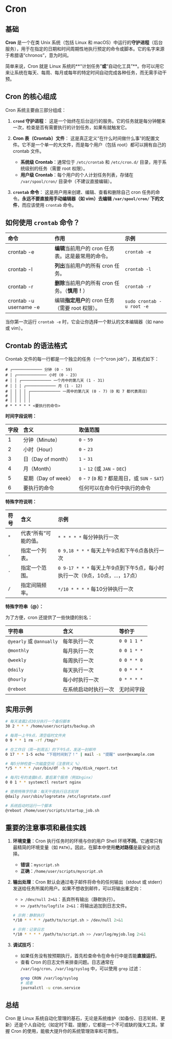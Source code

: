 # Cron

## 基础

**Cron** 是一个在类 Unix 系统（包括 Linux 和 macOS）中运行的**守护进程**（后台服务），用于在指定的日期和时间周期性地执行预定的命令或脚本。它的名字来源于希腊语“chronos”，意为时间。

简单来说，Cron 就是 Linux 系统的**“计划任务”**或**“自动化工具”**。你可以用它来让系统在每天、每周、每月或每年的特定时间自动完成各种任务，而无需手动干预。



## Cron 的核心组成

Cron 系统主要由三部分组成：

1.  **`crond` 守护进程**：
    这是一个始终在后台运行的服务。它的任务就是每分钟醒来一次，检查是否有需要执行的计划任务，如果有就触发它。

2.  **Cron 表（Crontab）文件**：
    这是真正定义“在什么时间做什么事”的配置文件。它不是一个单一的大文件，而是每个用户（包括 root）都可以拥有自己的 crontab 文件。
    *   **系统级 Crontab**：通常位于 `/etc/crontab` 和 `/etc/cron.d/` 目录，用于系统级别的任务（需要 root 权限）。
    *   **用户级 Crontab**：每个用户的个人计划任务列表，存储在 `/var/spool/cron/` 目录中（不建议直接编辑）。

3.  **`crontab` 命令**：
    这是用户用来创建、编辑、查看和删除自己 cron 任务的命令。**永远不要直接用手动编辑器（如 vim）去编辑 `/var/spool/cron/` 下的文件**，而应该使用 `crontab` 命令。



## 如何使用 `crontab` 命令？

| 命令                   | 作用                                               | 示例                      |
| :--------------------- | :------------------------------------------------- | :------------------------ |
| crontab -e             | **编辑**当前用户的 cron 任务表。这是最常用的命令。 | `crontab -e`              |
| crontab -l             | **列出**当前用户的所有 cron 任务。                 | `crontab -l`              |
| crontab -r             | **删除**当前用户的所有 cron 任务。（**慎用！**）   | `crontab -r`              |
| crontab -u username -e | 编辑**指定用户**的 cron 任务（需要 root 权限）。   | `sudo crontab -u root -e` |

当你第一次运行 `crontab -e` 时，它会让你选择一个默认的文本编辑器（如 nano 或 vim）。



## Crontab 的语法格式

Crontab 文件的每一行都是一个独立的任务（一个“cron job”），其格式如下：

```
# ┌───────────── 分钟 (0 - 59)
# │ ┌───────────── 小时 (0 - 23)
# │ │ ┌───────────── 一个月中的第几天 (1 - 31)
# │ │ │ ┌───────────── 月 (1 - 12)
# │ │ │ │ ┌───────────── 一周中的第几天 (0 - 7)（0 和 7 都代表周日）
# │ │ │ │ │
# │ │ │ │ │
# * * * * * <要执行的命令>
```

**时间字段说明：**

| 字段 | 含义                | 取值范围                                          |
| :--- | :------------------ | :------------------------------------------------ |
| 1    | 分钟（Minute）      | `0` - `59`                                        |
| 2    | 小时（Hour）        | `0` - `23`                                        |
| 3    | 日（Day of month）  | `1` - `31`                                        |
| 4    | 月（Month）         | `1` - `12` (或 `JAN` - `DEC`)                     |
| 5    | 星期（Day of week） | `0` - `7` (`0` 和 `7` 都是周日，或 `SUN` - `SAT`) |
| 6    | 要执行的命令        | 任何可以在命令行中执行的命令                      |

**特殊字符说明：**

| 符号 | 含义                 | 示例                                                         |
| :--- | :------------------- | :----------------------------------------------------------- |
| `*`  | 代表“所有”可能的值。 | `* * * * *` 每分钟执行一次                                   |
| `,`  | 指定一个列表。       | `0 9,18 * * *` 每天上午9点和下午6点各执行一次                |
| `-`  | 指定一个范围。       | `0 9-17 * * *` 每天上午9点到下午5点，每小时执行一次（9点，10点，...，17点） |
| `/`  | 指定间隔频率。       | `*/10 * * * *` 每10分钟执行一次                              |

**特殊字符串（@）：**

为了方便，cron 还提供了一些快捷的别名：

| 字符串                   | 含义                 | 等价于      |
| :----------------------- | :------------------- | :---------- |
| `@yearly` 或 `@annually` | 每年执行一次         | `0 0 1 1 *` |
| `@monthly`               | 每月执行一次         | `0 0 1 * *` |
| `@weekly`                | 每周执行一次         | `0 0 * * 0` |
| `@daily`                 | 每天执行一次         | `0 0 * * *` |
| `@hourly`                | 每小时执行一次       | `0 * * * *` |
| `@reboot`                | 在系统启动时执行一次 | 无时间字段  |



## 实用示例

```bash
# 每天凌晨2点30分执行一个备份脚本
30 2 * * * /home/user/scripts/backup.sh

# 每周一上午9点，清空临时文件夹
0 9 * * 1 rm -rf /tmp/*

# 在工作日（周一到周五）的下午5点，发送一封邮件
0 17 * * 1-5 echo "下班时间到了！" | mail -s "提醒" user@example.com

# 每5分钟检查一次磁盘空间（注意转义 %）
*/5 * * * * /usr/bin/df -h > /tmp/disk_report.txt

# 每月1号的凌晨0点，重启某个服务（例如nginx）
0 0 1 * * systemctl restart nginx

# 使用特殊字符串：每天午夜执行日志轮转
@daily /usr/sbin/logrotate /etc/logrotate.conf

# 系统启动时运行一个脚本
@reboot /home/user/scripts/startup_job.sh
```



## 重要的注意事项和最佳实践

1.  **环境变量**：Cron 执行任务时的环境与你的用户 Shell 环境**不同**。它通常只有最精简的环境变量（如 `PATH`）。因此，在脚本中使用**绝对路径**是最安全的选择。
    *   **错误**：`myscript.sh`
    *   **正确**：`/home/user/scripts/myscript.sh`

2.  **输出处理**：Cron 默认会通过电子邮件将命令的任何输出（stdout 或 stderr）发送给任务所属的用户。如果不想收到邮件，可以将输出重定向：
    
    *   `> /dev/null 2>&1`：丢弃所有输出（静默执行）。
    *   `>> /path/to/logfile 2>&1`：将输出追加到日志文件。
    
    ```bash
    # 示例：静默执行
    */10 * * * * /path/to/script.sh > /dev/null 2>&1
    
    # 示例：记录日志
    */10 * * * * /path/to/script.sh >> /var/log/myjob.log 2>&1
    ```
    
3.  **调试技巧**：
    *   如果任务没有按预期执行，首先检查命令在命令行中是否能**直接运行**。
    *   查看 Cron 的日志文件来排查问题。日志通常在 `/var/log/cron`、`/var/log/syslog` 中，可以使用 `grep` 过滤：
        ```bash
        grep CRON /var/log/syslog
        # 或者
        journalctl -u cron.service
        ```

## 总结

Cron 是 Linux 系统自动化管理的基石，无论是系统维护（如备份、日志轮转、更新）还是个人自动化（如定时下载、提醒），它都是一个不可或缺的强大工具。掌握 Cron 的使用，能极大提升你的系统管理效率和可靠性。
